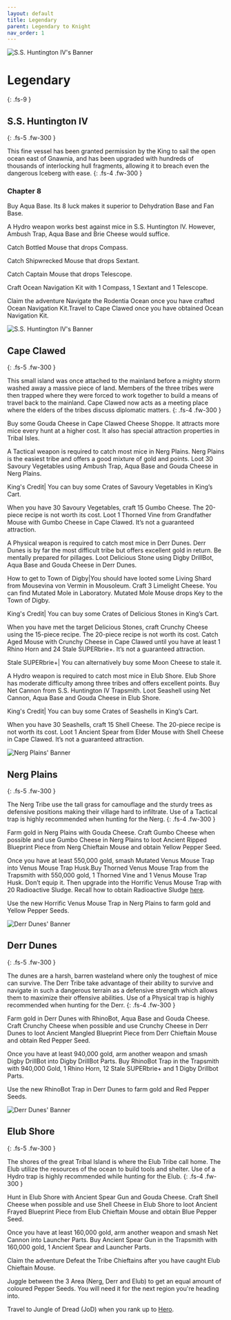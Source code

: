 ```yaml
---
layout: default
title: Legendary
parent: Legendary to Knight
nav_order: 1
---
```


 <img src="https://www.mousehuntgame.com/images/environments/0d758141f6bcbe0a231985c578714538.jpg" alt="S.S. Huntington IV's Banner">

# Legendary
{: .fs-9 }

## S.S. Huntington IV
{: .fs-5 .fw-300 }

This fine vessel has been granted permission by the King to sail the open ocean east of Gnawnia, and has been upgraded with hundreds of thousands of interlocking hull fragments, allowing it to breach even the dangerous Iceberg with ease.
{: .fs-4 .fw-300 }

### Chapter 8

Buy Aqua Base. Its 8 luck makes it superior to Dehydration Base and Fan Base.

A Hydro weapon works best against mice in S.S. Huntington IV. However, Ambush Trap, Aqua Base and Brie Cheese would suffice.

Catch Bottled Mouse that drops Compass.

Catch Shipwrecked Mouse that drops Sextant.

Catch Captain Mouse that drops Telescope.

Craft Ocean Navigation Kit with 1 Compass, 1 Sextant and 1 Telescope.

Claim the adventure Navigate the Rodentia Ocean once you have crafted Ocean Navigation Kit.Travel to Cape Clawed once you have obtained Ocean Navigation Kit.

<img src="https://www.mousehuntgame.com/images/environments/0d758141f6bcbe0a231985c578714538.jpg" alt="S.S. Huntington IV's Banner">

## Cape Clawed
{: .fs-5 .fw-300 }

This small island was once attached to the mainland before a mighty storm washed away a massive piece of land. Members of the three tribes were then trapped where they were forced to work together to build a means of travel back to the mainland. Cape Clawed now acts as a meeting place where the elders of the tribes discuss diplomatic matters.
{: .fs-4 .fw-300 }

Buy some Gouda Cheese in Cape Clawed Cheese Shoppe. It attracts more mice every hunt at a higher cost. It also has special attraction properties in Tribal Isles.

A Tactical weapon is required to catch most mice in Nerg Plains. Nerg Plains is the easiest tribe and offers a good mixture of gold and points. Loot 30 Savoury Vegetables using Ambush Trap, Aqua Base and Gouda Cheese in Nerg Plains.

King's Credit| You can buy some Crates of Savoury Vegetables in King’s Cart.

When you have 30 Savoury Vegetables, craft 15 Gumbo Cheese. The 20-piece recipe is not worth its cost. Loot 1 Thorned Vine from Grandfather Mouse with Gumbo Cheese in Cape Clawed. It’s not a guaranteed attraction.

A Physical weapon is required to catch most mice in Derr Dunes. Derr Dunes is by far the most difficult tribe but offers excellent gold in return. Be mentally prepared for pillages. Loot Delicious Stone using Digby DrillBot, Aqua Base and Gouda Cheese in Derr Dunes.

How to get to Town of Digby|You should have looted some Living Shard from Mousevina von Vermin in Mousoleum. Craft 3 Limelight Cheese. You can find Mutated Mole in Laboratory. Mutated Mole Mouse drops Key to the Town of Digby.

King's Credit| You can buy some Crates of Delicious Stones in King’s Cart.

When you have met the target Delicious Stones, craft Crunchy Cheese using the 15-piece recipe. The 20-piece recipe is not worth its cost. Catch Aged Mouse with Crunchy Cheese in Cape Clawed until you have at least 1 Rhino Horn and 24 Stale SUPERbrie+. It’s not a guaranteed attraction.

Stale SUPERbrie+| You can alternatively buy some Moon Cheese to stale it.

A Hydro weapon is required to catch most mice in Elub Shore. Elub Shore has moderate difficulty among three tribes and offers excellent points. Buy Net Cannon from S.S. Huntington IV Trapsmith. Loot Seashell using Net Cannon, Aqua Base and Gouda Cheese in Elub Shore.

King's Credit| You can buy some Crates of Seashells in King’s Cart.

When you have 30 Seashells, craft 15 Shell Cheese. The 20-piece recipe is not worth its cost.
Loot 1 Ancient Spear from Elder Mouse with Shell Cheese in Cape Clawed. It’s not a guaranteed attraction.

<img src="https://www.mousehuntgame.com/images/environments/6c151158dde393e87804b6266a5ef1c6.jpg" alt="Nerg Plains' Banner">

## Nerg Plains
{: .fs-5 .fw-300 }

The Nerg Tribe use the tall grass for camouflage and the sturdy trees as defensive positions making their village hard to infiltrate. Use of a Tactical trap is highly recommended when hunting for the Nerg.
{: .fs-4 .fw-300 }

Farm gold in Nerg Plains with Gouda Cheese. Craft Gumbo Cheese when possible and use Gumbo Cheese in Nerg Plains to loot Ancient Ripped Blueprint Piece from Nerg Chieftain Mouse and obtain Yellow Pepper Seed.

Once you have at least 550,000 gold, smash Mutated Venus Mouse Trap into Venus Mouse Trap Husk.Buy Thorned Venus Mouse Trap from the Trapsmith with 550,000 gold, 1 Thorned Vine and 1 Venus Mouse Trap Husk. Don’t equip it. Then upgrade into the Horrific Venus Mouse Trap with 20 Radioactive Sludge. Recall how to obtain Radioactive Sludge [here](/NtGM/6.%20Master.html#great-gnarled-tree).

Use the new Horrific Venus Mouse Trap in Nerg Plains to farm gold and Yellow Pepper Seeds.

<img src="https://www.mousehuntgame.com/images/environments/0f0964cc5604c1894da6e2e67a6c3820.jpg" alt="Derr Dunes' Banner">

## Derr Dunes
{: .fs-5 .fw-300 }

The dunes are a harsh, barren wasteland where only the toughest of mice can survive. The Derr Tribe take advantage of their ability to survive and navigate in such a dangerous terrain as a defensive strength which allows them to maximize their offensive abilities. Use of a Physical trap is highly recommended when hunting for the Derr.
{: .fs-4 .fw-300 }

Farm gold in Derr Dunes with RhinoBot, Aqua Base and Gouda Cheese. Craft Crunchy Cheese when possible and use Crunchy Cheese in Derr Dunes to loot Ancient Mangled Blueprint Piece from Derr Chieftain Mouse and obtain Red Pepper Seed.

Once you have at least 940,000 gold, arm another weapon and smash Digby DrillBot into Digby DrillBot Parts. Buy RhinoBot Trap in the Trapsmith with 940,000 Gold, 1 Rhino Horn, 12 Stale SUPERbrie+ and 1 Digby Drillbot Parts.

Use the new RhinoBot Trap in Derr Dunes to farm gold and Red Pepper Seeds.

<img src="https://www.mousehuntgame.com/images/environments/0f0964cc5604c1894da6e2e67a6c3820.jpg" alt="Derr Dunes' Banner">

## Elub Shore
{: .fs-5 .fw-300 }

The shores of the great Tribal Island is where the Elub Tribe call home. The Elub utilize the resources of the ocean to build tools and shelter. Use of a Hydro trap is highly recommended while hunting for the Elub.
{: .fs-4 .fw-300 }

Hunt in Elub Shore with Ancient Spear Gun and Gouda Cheese. Craft Shell Cheese when possible and use Shell Cheese in Elub Shore to loot Ancient Frayed Blueprint Piece from Elub Chieftain Mouse and obtain Blue Pepper Seed.

Once you have at least 160,000 gold, arm another weapon and smash Net Cannon into Launcher Parts. Buy Ancient Spear Gun in the Trapsmith with 160,000 gold, 1 Ancient Spear and Launcher Parts.

Claim the adventure Defeat the Tribe Chieftains after you have caught Elub Chieftain Mouse.

Juggle between the 3 Area (Nerg, Derr and Elub) to get an equal amount of coloured Pepper Seeds. You will need it for the next region you're heading into.

Travel to Jungle of Dread (JoD) when you rank up to [Hero](/legendary-to-knight/Hero).
